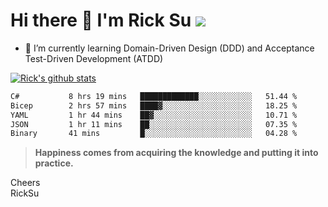 # Hi there 👋 I'm Rick Su ![](https://komarev.com/ghpvc/?username=ricksu978)
<!--
**ricksu978/ricksu978** is a ✨ _special_ ✨ repository because its `README.md` (this file) appears on your GitHub profile.

Here are some ideas to get you started:

- 🔭 I’m currently working on ...
-->
- 🌱 I’m currently learning Domain-Driven Design (DDD) and Acceptance Test-Driven Development (ATDD)
<!--
- 👯 I’m looking to collaborate on ...
- 🤔 I’m looking for help with ...
- 💬 Ask me about ...
- 📫 How to reach me: ...
- 😄 Pronouns: ...
- ⚡ Fun fact: ...
-->
[![Rick's github stats](https://github-readme-stats.vercel.app/api?username=ricksu978&theme=dark)](https://github.com/ricksu978/ricksu978)

<!--START_SECTION:waka-->

```txt
C#           8 hrs 19 mins   █████████████░░░░░░░░░░░░   51.44 %
Bicep        2 hrs 57 mins   ████▓░░░░░░░░░░░░░░░░░░░░   18.25 %
YAML         1 hr 44 mins    ██▓░░░░░░░░░░░░░░░░░░░░░░   10.71 %
JSON         1 hr 11 mins    ██░░░░░░░░░░░░░░░░░░░░░░░   07.35 %
Binary       41 mins         █░░░░░░░░░░░░░░░░░░░░░░░░   04.28 %
```

<!--END_SECTION:waka-->

> **Happiness comes from acquiring the knowledge and putting it into practice.**

Cheers  
RickSu 
